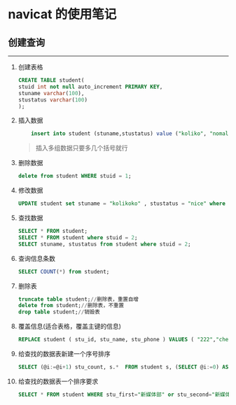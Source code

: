 # navicat 的使用笔记

## 创建查询

---

1. 创建表格

   ```sql
   CREATE TABLE student(
   stuid int not null auto_increment PRIMARY KEY,
   stuname varchar(100),
   stustatus varchar(100)
   );
   ```

2. 插入数据

   ```sql
       insert into student (stuname,stustatus) value ("koliko", "nomal");
   ```

   > 插入多组数据只要多几个括号就行

3. 删除数据

   ```sql
   delete from student WHERE stuid = 1;
   ```

4. 修改数据

   ```sql
   UPDATE student set stuname = "kolikoko" , stustatus = "nice" where stuid = 2 ;
   ```

5. 查找数据

   ```sql
   SELECT * FROM student;
   SELECT * FROM student where stuid = 2;
   SELECT stuname, stustatus from student where stuid = 2;
   ```

6. 查询信息条数

   ```sql
   SELECT COUNT(*) from student;
   ```

7.  删除表

    ```sql
    truncate table student;//删除表，重置自增
    delete from student;//删除表，不重置
    drop table student;//销毁表
    ```

8. 覆盖信息(适合表格，覆盖主键的信息)

   ```sql
   REPLACE student ( stu_id, stu_name, stu_phone ) VALUES ( "222","che","123");
   ```


9. 给查找的数据表新建一个序号排序

   ```sql
   SELECT (@i:=@i+1) stu_count, s.*  FROM student s, (SELECT @i:=0) AS stu_count10.给查找的数据一个排序要求
   ```

10. 给查找的数据表一个排序要求

    ```sql 
    SELECT * FROM student WHERE stu_first="新媒体部" or stu_second="新媒体部" ORDER BY stu_first;
    ```

    
